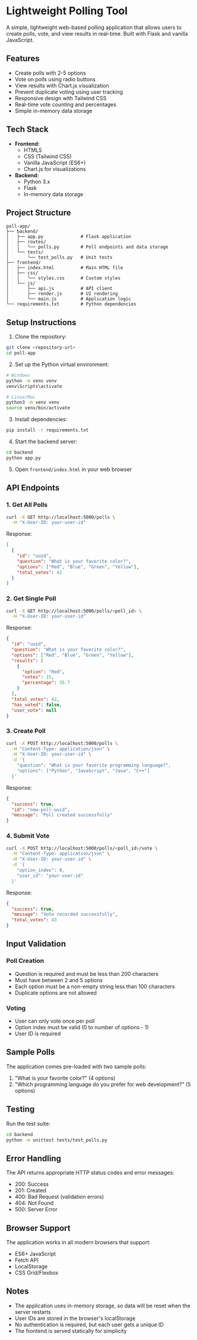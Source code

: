 # Lightweight Polling Tool

A simple, lightweight web-based polling application that allows users to create polls, vote, and view results in real-time. Built with Flask and vanilla JavaScript.

## Features

- Create polls with 2-5 options
- Vote on polls using radio buttons
- View results with Chart.js visualization
- Prevent duplicate voting using user tracking
- Responsive design with Tailwind CSS
- Real-time vote counting and percentages
- Simple in-memory data storage

## Tech Stack

- **Frontend:**
  - HTML5
  - CSS (Tailwind CSS)
  - Vanilla JavaScript (ES6+)
  - Chart.js for visualizations
- **Backend:**
  - Python 3.x
  - Flask
  - In-memory data storage

## Project Structure

```
poll-app/
├── backend/
│   ├── app.py              # Flask application
│   ├── routes/
│   │   └── polls.py        # Poll endpoints and data storage
│   └── tests/
│       └── test_polls.py   # Unit tests
├── frontend/
│   ├── index.html          # Main HTML file
│   ├── css/
│   │   └── styles.css      # Custom styles
│   └── js/
│       ├── api.js          # API client
│       ├── render.js       # UI rendering
│       └── main.js         # Application logic
└── requirements.txt        # Python dependencies
```

## Setup Instructions

1. Clone the repository:
```bash
git clone <repository-url>
cd poll-app
```

2. Set up the Python virtual environment:
```bash
# Windows
python -m venv venv
venv\Scripts\activate

# Linux/Mac
python3 -m venv venv
source venv/bin/activate
```

3. Install dependencies:
```bash
pip install -r requirements.txt
```

4. Start the backend server:
```bash
cd backend
python app.py
```

5. Open `frontend/index.html` in your web browser

## API Endpoints

### 1. Get All Polls
```bash
curl -X GET http://localhost:5000/polls \
  -H "X-User-ID: your-user-id"
```

Response:
```json
[
  {
    "id": "uuid",
    "question": "What is your favorite color?",
    "options": ["Red", "Blue", "Green", "Yellow"],
    "total_votes": 42
  }
]
```

### 2. Get Single Poll
```bash
curl -X GET http://localhost:5000/polls/<poll_id> \
  -H "X-User-ID: your-user-id"
```

Response:
```json
{
  "id": "uuid",
  "question": "What is your favorite color?",
  "options": ["Red", "Blue", "Green", "Yellow"],
  "results": [
    {
      "option": "Red",
      "votes": 15,
      "percentage": 35.7
    }
  ],
  "total_votes": 42,
  "has_voted": false,
  "user_vote": null
}
```

### 3. Create Poll
```bash
curl -X POST http://localhost:5000/polls \
  -H "Content-Type: application/json" \
  -H "X-User-ID: your-user-id" \
  -d '{
    "question": "What is your favorite programming language?",
    "options": ["Python", "JavaScript", "Java", "C++"]
  }'
```

Response:
```json
{
  "success": true,
  "id": "new-poll-uuid",
  "message": "Poll created successfully"
}
```

### 4. Submit Vote
```bash
curl -X POST http://localhost:5000/polls/<poll_id>/vote \
  -H "Content-Type: application/json" \
  -H "X-User-ID: your-user-id" \
  -d '{
    "option_index": 0,
    "user_id": "your-user-id"
  }'
```

Response:
```json
{
  "success": true,
  "message": "Vote recorded successfully",
  "total_votes": 43
}
```

## Input Validation

### Poll Creation
- Question is required and must be less than 200 characters
- Must have between 2 and 5 options
- Each option must be a non-empty string less than 100 characters
- Duplicate options are not allowed

### Voting
- User can only vote once per poll
- Option index must be valid (0 to number of options - 1)
- User ID is required

## Sample Polls

The application comes pre-loaded with two sample polls:
1. "What is your favorite color?" (4 options)
2. "Which programming language do you prefer for web development?" (5 options)

## Testing

Run the test suite:
```bash
cd backend
python -m unittest tests/test_polls.py
```

## Error Handling

The API returns appropriate HTTP status codes and error messages:
- 200: Success
- 201: Created
- 400: Bad Request (validation errors)
- 404: Not Found
- 500: Server Error

## Browser Support

The application works in all modern browsers that support:
- ES6+ JavaScript
- Fetch API
- LocalStorage
- CSS Grid/Flexbox

## Notes

- The application uses in-memory storage, so data will be reset when the server restarts
- User IDs are stored in the browser's localStorage
- No authentication is required, but each user gets a unique ID
- The frontend is served statically for simplicity 
